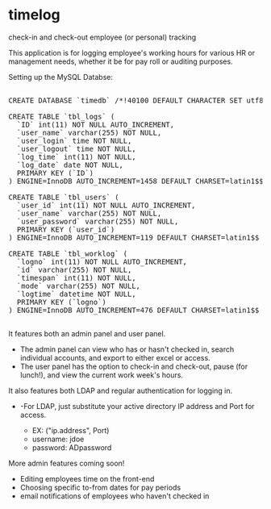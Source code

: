 # timelog
check-in and check-out employee (or personal) tracking

This application is for logging employee's working hours for various HR or management needs, whether it be for pay roll or auditing purposes. 


Setting up the MySQL Databse:
<pre>

CREATE DATABASE `timedb` /*!40100 DEFAULT CHARACTER SET utf8 */$$

CREATE TABLE `tbl_logs` (
  `ID` int(11) NOT NULL AUTO_INCREMENT,
  `user_name` varchar(255) NOT NULL,
  `user_login` time NOT NULL,
  `user_logout` time NOT NULL,
  `log_time` int(11) NOT NULL,
  `log_date` date NOT NULL,
  PRIMARY KEY (`ID`)
) ENGINE=InnoDB AUTO_INCREMENT=1458 DEFAULT CHARSET=latin1$$

CREATE TABLE `tbl_users` (
  `user_id` int(11) NOT NULL AUTO_INCREMENT,
  `user_name` varchar(255) NOT NULL,
  `user_password` varchar(255) NOT NULL,
  PRIMARY KEY (`user_id`)
) ENGINE=InnoDB AUTO_INCREMENT=119 DEFAULT CHARSET=latin1$$

CREATE TABLE `tbl_worklog` (
  `logno` int(11) NOT NULL AUTO_INCREMENT,
  `id` varchar(255) NOT NULL,
  `timespan` int(11) NOT NULL,
  `mode` varchar(255) NOT NULL,
  `logtime` datetime NOT NULL,
  PRIMARY KEY (`logno`)
) ENGINE=InnoDB AUTO_INCREMENT=476 DEFAULT CHARSET=latin1$$

</pre>


It features both an admin panel and user panel. 
<ul>
<li>The admin panel can view who has or hasn't checked in, search individual accounts, and export to either excel or access.</li>
<li>The user panel has the option to check-in and check-out, pause (for lunch!), and view the current work week's hours. </li>
</ul>


It also features both LDAP and regular authentication for logging in. 
<ul>
<li>-For LDAP, just substitute your active directory IP address and Port for access. </li>
  <ul>
    <li>EX: ("ip.address", Port)</li>
    <li>username: jdoe</li>
    <li>password: ADpassword</li>
  </ul>
</ul>
    

More admin features coming soon! 
 <ul>
  <li>Editing employees time on the front-end</li>
  <li>Choosing specific to-from dates for pay periods</li>
  <li>email notifications of employees who haven't checked in</li>
 </ul>
 
 
